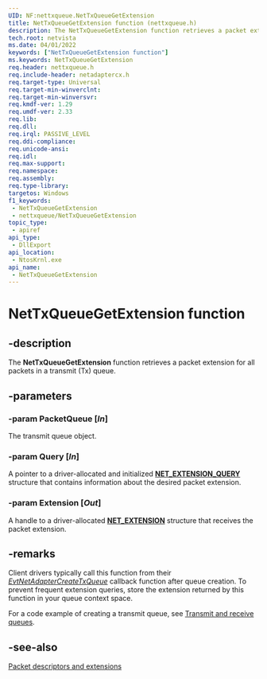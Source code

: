 ```yaml
---
UID: NF:nettxqueue.NetTxQueueGetExtension
title: NetTxQueueGetExtension function (nettxqueue.h)
description: The NetTxQueueGetExtension function retrieves a packet extension for all packets in a transmit (Tx) queue.
tech.root: netvista
ms.date: 04/01/2022
keywords: ["NetTxQueueGetExtension function"]
ms.keywords: NetTxQueueGetExtension
req.header: nettxqueue.h
req.include-header: netadaptercx.h
req.target-type: Universal
req.target-min-winverclnt: 
req.target-min-winversvr: 
req.kmdf-ver: 1.29
req.umdf-ver: 2.33 
req.lib: 
req.dll: 
req.irql: PASSIVE_LEVEL
req.ddi-compliance: 
req.unicode-ansi: 
req.idl: 
req.max-support: 
req.namespace: 
req.assembly: 
req.type-library: 
targetos: Windows
f1_keywords:
 - NetTxQueueGetExtension
 - nettxqueue/NetTxQueueGetExtension
topic_type:
 - apiref
api_type:
 - DllExport
api_location:
 - NtosKrnl.exe
api_name:
 - NetTxQueueGetExtension
---
```


# NetTxQueueGetExtension function


## -description

The **NetTxQueueGetExtension** function retrieves a packet extension for all packets in a transmit (Tx) queue.

## -parameters

### -param PacketQueue [_In_]

The transmit queue object.

### -param Query [_In_]

A pointer to a driver-allocated and initialized [**NET_EXTENSION_QUERY**](../netadapterpacket/ns-netadapterpacket-_net_extension_query.md) structure that contains information about the desired packet extension.

### -param Extension [_Out_]

A handle to a driver-allocated [**NET_EXTENSION**](../extension/ns-extension-_net_extension.md) structure that receives the packet extension.

## -remarks

Client drivers typically call this function from their *[EvtNetAdapterCreateTxQueue](../netadapter/nc-netadapter-evt_net_adapter_create_txqueue.md)* callback function after queue creation. To prevent frequent extension queries, store the extension returned by this function in your queue context space.

For a code example of creating a transmit queue, see [Transmit and receive queues](/windows-hardware/drivers/netcx/transmit-and-receive-queues).

## -see-also

[Packet descriptors and extensions](/windows-hardware/drivers/netcx/packet-descriptors-and-extensions)
